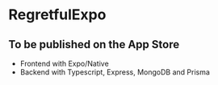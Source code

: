 # RegretfulExpo
## To be published on the App Store
* Frontend with Expo/Native 
* Backend with Typescript, Express, MongoDB and Prisma
